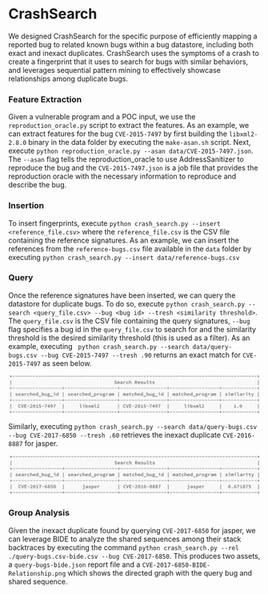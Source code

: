 # CrashSearch
We designed CrashSearch for the specific purpose of efficiently mapping a reported bug to related known bugs within a bug datastore, including both exact and inexact duplicates. CrashSearch uses the symptoms of a crash to create a fingerprint that it uses to search for bugs with similar behaviors, and leverages sequential pattern mining to effectively showcase relationships among duplicate bugs.

### Feature Extraction
Given a vulnerable program and a POC input, we use the `reproduction_oracle.py` script to extract the features. As an example, we can extract features for the bug `CVE-2015-7497` by first building the `libxml2-2.8.0` binary in the data folder by executing the `make-asan.sh` script. Next, execute `python reproduction_oracle.py --asan data/CVE-2015-7497.json`. The `--asan` flag tells the reproduction_oracle to use AddressSanitizer to reproduce the bug and the `CVE-2015-7497.json` is a job file that provides the reproduction oracle with the necessary information to reproduce and describe the bug.

### Insertion
To insert fingerprints, execute `python crash_search.py --insert <reference_file.csv>` where the `reference_file.csv` is the CSV file containing the reference signatures. As an example, we can insert the references from the `reference-bugs.csv` file available in the `data` folder by executing `python crash_search.py --insert data/reference-bugs.csv` 

### Query
Once the reference signatures have been inserted, we can query the datastore for duplicate bugs. To do so, execute `python crash_search.py --search <query_file.csv> --bug <bug id> --tresh <similarity threshold>`. The `query_file.csv` is the CSV file containing the query signatures, `--bug` flag specifies a bug id in the `query_file.csv` to search for and the similarity threshold is the desired similarity threshold (this is used as a filter). As an example, executing ` python crash_search.py --search data/query-bugs.csv --bug CVE-2015-7497 --tresh .90` returns an exact match for `CVE-2015-7497` as seen below.
<!-- ![libxml2 CVE-2015-7497 exact](./data/libxml2-cve-2015-7497.png) -->
[<img src="./data/libxml2-cve-2015-7497.png" width="600"/>](./data/libxml2-cve-2015-7497.png)

Similarly, executing `python crash_search.py --search data/query-bugs.csv --bug CVE-2017-6850 --tresh .60` retrieves the inexact duplicate `CVE-2016-8887` for jasper.

<!-- ![libxml2  CVE-2017-6850 Inexact](./data/jasper-cve-2017-6850.png) -->
[<img src="./data/jasper-cve-2017-6850.png" width="600"/>](./data/jasper-cve-2017-6850.png)

### Group Analysis
Given the inexact duplicate found by querying `CVE-2017-6850` for jasper, we can leverage BIDE to analyze the shared sequences among their stack backtraces by executing the command `python crash_search.py --rel ./query-bugs.csv-bide.csv --bug CVE-2017-6850`. This produces two assets, a `query-bugs-bide.json` report file and a `CVE-2017-6850-BIDE-Relationship.png` which shows the directed graph with the query bug and shared sequence.





